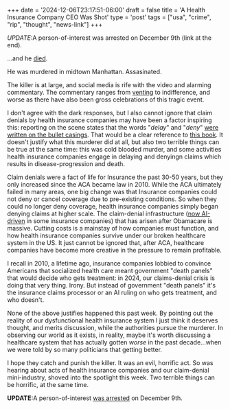 +++
date = '2024-12-06T23:17:51-06:00'
draft = false
title = 'A Health Insurance Company CEO Was Shot'
type = 'post'
tags = ["usa", "crime", "rip", "thought", "news-link"]
+++

<i>UPDATE</i>:A person-of-interest was arrested on December 9th (link at the end).

...and he <a href="https://www.nytimes.com/2024/12/06/nyregion/unitedhealthcare-brian-thompson-shooting.html">died</a>. <br />

He was murdered in midtown Manhattan. Assasinated.<br />

The killer is at large, and social media is rife with the video and alarming commentary.  The commentary ranges from <a href="https://www.npr.org/sections/shots-health-news/2024/12/06/nx-s1-5217736/brian-thompson-unitedhealthcare-ceo-social-media">venting</a> to indifference, and worse as there have also been gross celebrations of this tragic event. <br />

I don't agree with the dark responses, but I also cannot ignore that claim denials by health insurance companies may have been a factor inspiring this: reporting on the scene states that the words "<i>delay</i>" and "<i>deny</i>" <a href="https://www.cbsnews.com/newyork/news/unitedhealthcare-ceo-brian-thompson-murder-words-written-on-shell-casings/">were written on the bullet casings</a>. That would be a clear reference to <a href="https://www.amazon.com/Delay-Deny-Defend-Insurance-Companies/dp/1591843154">this book</a>. It doesn't justify what this murderer did at all, but also two terrible things can be true at the same time: this was cold blooded murder, and some activities health insurance companies engage in delaying and denyingn claims which results in disease-progression and death. <br />

Claim denials were a fact of life for Insurance the past 30-50 years, but they only increased since the ACA became law in 2010. While the ACA ultimately failed in many areas, one big change was that Insurance companies could not deny or cancel coverage due to pre-existing conditions. So when they could no longer deny coverage, health insurance companies simply began denying claims at higher scale.  The claim-denial infrastructure (<a href="https://www.newsweek.com/hospitals-are-reporting-more-insurance-denials-ai-driving-them-1977706">now AI-driven</a> in some insurance companies) that has arisen after Obamacare is massive. Cutting costs is a mainstay of how companies must function, and how health insurance companies survive under our broken healthcare system in the US. It just cannot be ignored that, after ACA, healthcare companies have become more creative in the pressure to remain profitable.<br />  

I recall in 2010, a lifetime ago, insurance companies lobbied to convince Americans that socialized health care meant government "death panels" that would decide who gets treatment: in 2024, our claims-denial crisis is doing that very thing. Irony.  But instead of government "death panels" it's the insurance claims processor or an AI ruling on who gets treatment, and who doesn't. <br />

None of the above justifies happened this past week. By pointing out the reality of our dysfunctional health insurance system I just think it deserves thought, and merits discussion, while the authorities pursue the murderer.  In observing our world as it exists, in reality, maybe it's worth discussing a healthcare system that has actually gotten <i>worse</i> in the past decade...when we were told by so many politicians that getting better.<br />  

I hope they catch and punish the killer.  It was an evil, horrific act. So was hearing about acts of health insurance companies and our claim-denial mini-industry, shoved into the spotlight this week. Two terrible things can be horrific, at the same time.<br />

<b>UPDATE:</b>A person-of-interest <a href="https://www.theguardian.com/us-news/live/2024/dec/09/unitedhealthcare-ceo-shooting-brian-thompson-suspect-police-latest-updates">was arrested</a> on December 9th.